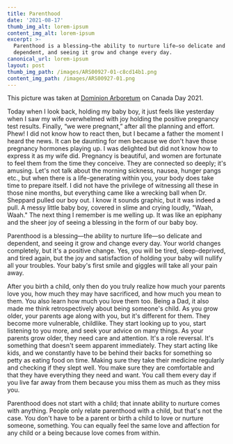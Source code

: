 ```yaml
---
title: Parenthood
date: '2021-08-17'
thumb_img_alt: lorem-ipsum
content_img_alt: lorem-ipsum
excerpt: >-
  Parenthood is a blessing—the ability to nurture life—so delicate and
  dependent, and seeing it grow and change every day.
canonical_url: lorem-ipsum
layout: post
thumb_img_path: /images/ARS00927-01-c8cd14b1.png
content_img_path: /images/ARS00927-01.png
---
```

This picture was taken at [Dominion Arboretum](https://www.tripadvisor.ca/Attraction_Review-g155004-d282862-Reviews-Arboretum_Experimental_Farm-Ottawa_Ontario.html) on Canada Day 2021.


Today when I look back, holding my baby boy, it just feels like yesterday when I saw my wife overwhelmed with joy holding the positive pregnancy test results. Finally, “we were pregnant,” after all the planning and effort. Phew! I did not know how to react then, but I became a father the moment I heard the news. It can be daunting for men because we don't have those pregnancy hormones playing up. I was delighted but did not know how to express it as my wife did. Pregnancy is beautiful, and women are fortunate to feel them from the time they conceive. They are connected so deeply; it's amusing. Let's not talk about the morning sickness, nausea, hunger pangs etc., but when there is a life-generating within you, your body does take time to prepare itself. I did not have the privilege of witnessing all these in those nine months, but everything came like a wrecking ball when Dr. Sheppard pulled our boy out. I know it sounds graphic, but it was indeed a pull. A messy little baby boy, covered in slime and crying loudly, "Waah, Waah." The next thing I remember is me welling up. It was like an epiphany and the sheer joy of seeing a blessing in the form of our baby boy.

Parenthood is a blessing—the ability to nurture life—so delicate and dependent, and seeing it grow and change every day. Your world changes completely, but it's a positive change. Yes, you will be tired, sleep-deprived, and tired again, but the joy and satisfaction of holding your baby will nullify all your troubles. Your baby's first smile and giggles will take all your pain away.

After you birth a child, only then do you truly realize how much your parents love you, how much they may have sacrificed, and how much you mean to them. You also learn how much you love them too. Being a Dad, it also made me think retrospectively about being someone's child. As you grow older, your parents age along with you, but it's different for them. They become more vulnerable, childlike. They start looking up to you, start listening to you more, and seek your advice on many things. As your parents grow older, they need care and attention. It's a role reversal. It's something that doesn't seem apparent immediately. They start acting like kids, and we constantly have to be behind their backs for something so petty as eating food on time. Making sure they take their medicine regularly and checking if they slept well. You make sure they are comfortable and that they have everything they need and want. You call them every day if you live far away from them because you miss them as much as they miss you.

Parenthood does not start with a child; that innate ability to nurture comes with anything. People only relate parenthood with a child, but that's not the case. You don't have to be a parent or birth a child to love or nurture someone, something. You can equally feel the same love and affection for any child or a being because love comes from within.

